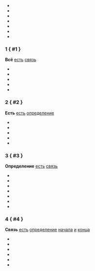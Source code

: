 -
-
-
-
-
-
-

### 1 { #1 }
**Всё** [есть](#2) [связь](#4)

-
-
-
-
-

### 2 { #2 }
**Есть** [есть](#2) [определение](#3)

-
-
-
-
-

### 3 { #3 }
**Определение** [есть](#2) [связь](#4)

-
-
-
-
-
-
-

### 4 { #4 }
**Связь** [есть](#2) [определение](#3) [начала](#6) [и](#7) [конца](#8)

-
-
-
-
-
-

